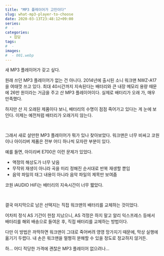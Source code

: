 ```yaml
---
title: "MP3 플레이어가 고민이다"
slug: what-mp3-player-to-choose
date: 2020-03-13T23:48:12+09:00
series:
#  - 
categories:
  - 잡담
tags:
#  - 
images:
#  - 001.webp
---
```


새 MP3 플레이어가 갖고 싶다.

원래 쓰던 MP3 플레이어가 없는 건 아니다. 2014년에 출시된 소니 워크맨 NWZ-A17을 여태껏 쓰고 있다. 최대 40시간까지 지속된다는 배터리와 큰 내장 메모리 용량 때문에 26만 원이라는 거금을 주고 산 MP3 플레이어이다. 실제로 배터리가 오래 가, 매우 만족했다.

하지만 산 지 오래된 제품이다 보니, 배터리의 수명이 점점 죽어가고 있다는 게 눈에 보인다. 이제는 예전처럼 배터리가 오래가지 않는다.

&nbsp;

그래서 새로 살만한 MP3 플레이어가 뭐가 있나 찾아보았다. 워크맨은 너무 비싸고 코원이나 아이리버 제품은 전부 어디 하나씩 모자란 부분이 있다.

예를 들면, 아이리버 E700은 이런 문제가 있었다.

* 액정의 해상도가 너무 낮음
* 무작위 재생이 아니라 곡을 미리 정해진 순서대로 반복 재생할 뿐임
* 음악 파일의 태그 내용이 아니라 음악 파일의 제목만 보여줌

코원 iAUDIO HiFi는 배터리의 지속시간이 너무 짧았다.

&nbsp;

결국 마지막으로 남은 선택지는 직접 워크맨의 배터리를 교체하는 것이었다.

어차피 정식 AS 기간이 한참 지났으니, AS 걱정은 하지 말고 알리 익스프레스 등에서 배터리를 해외 배송으로 들여온 후, 직접 배터리를 교체하는 방법이다.

다만 이 방법은 까딱하면 워크맨이 그대로 죽어버려 영영 망가지기 때문에, 막상 실행에 옮기기 두렵다. 내 손은 워크맨을 멀쩡히 분해할 수 있을 정도로 정교하지 않거든.

하... 어디 적당한 가격에 괜찮은 MP3 플레이어 없으려나...
